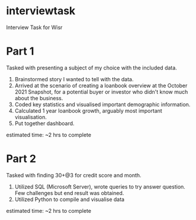 # interviewtask
Interview Task for Wisr
# Part 1

Tasked with presenting a subject of my choice with the included data.

1. Brainstormed story I wanted to tell with the data. 
2. Arrived at the scenario of creating a loanbook overview at the October 2021 Snapshot, for a potential buyer or investor who didn't know much about the business.
3. Coded key statistics and visualised important demographic information. 
4. Calculated 1 year loanbook growth, arguably most important visualisation.
5. Put together dashboard.

estimated time: ~2 hrs to complete

# Part 2

Tasked with finding 30+@3 for credit score and month.

1. Utilized SQL (Microsoft Server), wrote queries to try answer question. Few challenges but end result was obtained.
2. Utilized Python to compile and visualise data

estimated time: ~2 hrs to complete


